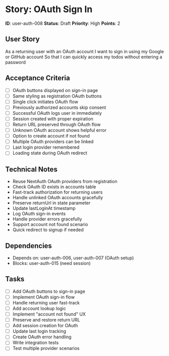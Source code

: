 # Story: OAuth Sign In

**ID**: user-auth-008
**Status**: Draft
**Priority**: High
**Points**: 2

## User Story
As a returning user with an OAuth account
I want to sign in using my Google or GitHub account
So that I can quickly access my todos without entering a password

## Acceptance Criteria
- [ ] OAuth buttons displayed on sign-in page
- [ ] Same styling as registration OAuth buttons
- [ ] Single click initiates OAuth flow
- [ ] Previously authorized accounts skip consent
- [ ] Successful OAuth logs user in immediately
- [ ] Session created with proper expiration
- [ ] Return URL preserved through OAuth flow
- [ ] Unknown OAuth account shows helpful error
- [ ] Option to create account if not found
- [ ] Multiple OAuth providers can be linked
- [ ] Last login provider remembered
- [ ] Loading state during OAuth redirect

## Technical Notes
- Reuse NextAuth OAuth providers from registration
- Check OAuth ID exists in accounts table
- Fast-track authorization for returning users
- Handle unlinked OAuth accounts gracefully
- Preserve returnUrl in state parameter
- Update lastLoginAt timestamp
- Log OAuth sign-in events
- Handle provider errors gracefully
- Support account not found scenario
- Quick redirect to signup if needed

## Dependencies
- Depends on: user-auth-006, user-auth-007 (OAuth setup)
- Blocks: user-auth-015 (need session)

## Tasks
- [ ] Add OAuth buttons to sign-in page
- [ ] Implement OAuth sign-in flow
- [ ] Handle returning user fast-track
- [ ] Add account lookup logic
- [ ] Implement "account not found" UX
- [ ] Preserve and restore return URL
- [ ] Add session creation for OAuth
- [ ] Update last login tracking
- [ ] Create OAuth error handling
- [ ] Write integration tests
- [ ] Test multiple provider scenarios